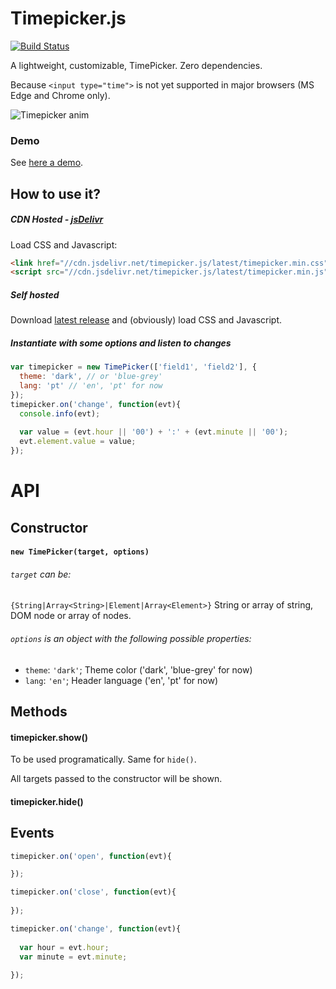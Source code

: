 # Timepicker.js

[![Build Status](https://travis-ci.org/jonataswalker/timepicker.js.svg?branch=master)](https://travis-ci.org/jonataswalker/timepicker.js)

A lightweight, customizable, TimePicker. Zero dependencies.

Because `<input type="time">` is not yet supported in major browsers (MS Edge and Chrome only).


![Timepicker anim](https://raw.githubusercontent.com/jonataswalker/timepicker.js/screenshot/images/anim.gif)

### Demo
See [here a demo](http://rawgit.com/jonataswalker/timepicker.js/master/examples/example.html).


## How to use it?
##### CDN Hosted - [jsDelivr](http://www.jsdelivr.com/projects/timepicker.js)
Load CSS and Javascript:
```HTML
<link href="//cdn.jsdelivr.net/timepicker.js/latest/timepicker.min.css"  rel="stylesheet">
<script src="//cdn.jsdelivr.net/timepicker.js/latest/timepicker.min.js"></script>
```
##### Self hosted
Download [latest release](https://github.com/jonataswalker/timepicker.js/releases/latest) and (obviously) load CSS and Javascript.

##### Instantiate with some options and listen to changes
```javascript
var timepicker = new TimePicker(['field1', 'field2'], {
  theme: 'dark', // or 'blue-grey'
  lang: 'pt' // 'en', 'pt' for now
});
timepicker.on('change', function(evt){
  console.info(evt);
  
  var value = (evt.hour || '00') + ':' + (evt.minute || '00');
  evt.element.value = value;
});
```

# API

## Constructor

#### `new TimePicker(target, options)`

###### `target` can be:
`{String|Array<String>|Element|Array<Element>}` String or array of string, DOM node or array of nodes.

###### `options` is an object with the following possible properties:
* `theme`: `'dark'`; Theme color ('dark', 'blue-grey' for now)
* `lang`: `'en'`; Header language ('en', 'pt' for now)

## Methods

#### timepicker.show()
To be used programatically. Same for `hide()`.

All targets passed to the constructor will be shown.

#### timepicker.hide()

## Events

```javascript
timepicker.on('open', function(evt){

});

timepicker.on('close', function(evt){
  
});

timepicker.on('change', function(evt){
  
  var hour = evt.hour;
  var minute = evt.minute;
  
});
```